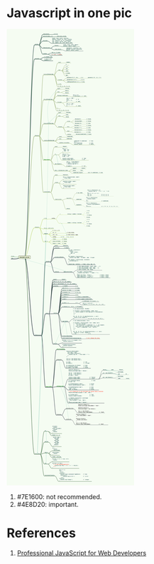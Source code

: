 # Javascript in one pic


![js in one pic](https://github.com/coodict/javascript-in-one-pic/blob/master/js%20in%20one%20pic.png)

1. <span color="#7E1600">#7E1600</span>: not recommended.
2. <span color="#4E8D20">#4E8D20</span>: important.

# References

1. [Professional JavaScript for Web Developers](http://www.amazon.cn/gp/offer-listing/1118026691/ref=tmm_pap_new_olp_sr?ie=UTF8&condition=new&sr=&qid=)
